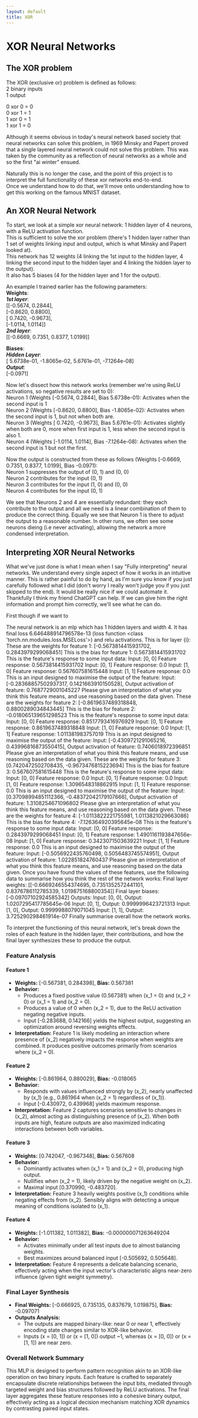 ```yaml
---
layout: default
title: XOR
---
```


# XOR Neural Networks  
## The XOR problem  
The XOR (exclusive or) problem is defined as follows:  
2 binary inputs   
1 output  

0 xor 0 = 0  
0 xor 1 = 1  
1 xor 0 = 1  
1 xor 1 = 0  

Although it seems obvious in today's neural network based society that neural networks can solve this problem, in 1969 Minsky and Papert proved that a single layered neural network could not solve this problem. This was taken by the community as a reflection of neural networks as a whole and so the first "ai winter" ensued. 

Naturally this is no longer the case, and the point of this project is to interpret the full functionality of these xor networks end-to-end.  
Once we understand how to do that, we'll move onto understanding how to get this working on the famous MNIST dataset.  

## An XOR Neural Network  
To start, we look at a simple xor neural network: 1 hidden layer of 4 neurons, with a ReLU activation function.  
This is sufficient to solve the xor problem (there's 1 hidden layer rather than 1 set of weights linking input and output, which is what Minsky and Papert looked at).  
This network has 12 weights (4 linking the 1st input to the hidden layer, 4 linking the second input to the hidden layer and 4 linking the hidden layer to the output).   
It also has 5 biases (4 for the hidden layer and 1 for the output).  

An example I trained earlier has the following parameters:  
**Weights**:  
***1st layer***:  
[[-0.5674,  0.2844],  
[-0.8620,  0.8800],  
[ 0.7420, -0.9673],  
[-1.0114,  1.0114]]  
 ***2nd layer***:  
[[-0.6669,  0.7351,  0.8377,  1.0199]]  

 **Biases**:  
 ***Hidden Layer***:  
 [ 5.6738e-01, -1.8065e-02,  5.6761e-01, -7.1264e-08]  
 ***Output***:  
[-0.0971]   

 Now let's dissect how this network works (remember we're using ReLU activations, so negative results are set to 0):  
 Neuron 1 (Weights [-0.5674,  0.2844], Bias 5.6738e-01):  Activates when the second input is 1  
 Neuron 2 (Weights [-0.8620,  0.8800], Bias -1.8065e-02): Activates when the second input is 1, but not when both are.  
 Neuron 3 (Weights [ 0.7420, -0.9673], Bias 5.6761e-01):  Activates slightly when both are 0, more when first input is 1, less when the second input is also 1.  
 Neuron 4 (Weights [-1.0114,  1.0114], Bias -7.1264e-08): Activates when the second input is 1 but not the first.  

 Now the output is constructed from these as follows (Weights [-0.6669,  0.7351,  0.8377,  1.0199], Bias -0.0971):  
 Neuron 1 suppresses the output of (0, 1) and (0, 0)  
 Neuron 2 contributes for the input (0, 1)  
 Neuron 3 contributes for the input (1, 0) and (0, 0)  
 Neuron 4 contributes for the input (0, 1)  

We see that Neurons 2 and 4 are essentially redundant: they each contribute to the output and all we need is a linear combination of them to produce the correct thing. Equally we see that Neuron 1 is there to adjust the output to a reasonable number. In other runs, we often see some neurons dieing (i.e never activating), allowing the network a more condensed interpretation. 

## Interpreting XOR Neural Networks  
What we've just done is what I mean when I say "Fully interpreting" neural networks. We understand every single aspect of how it works in an intuitive manner. This is rather painful to do by hand, as I'm sure you know if you just carefully followed what I did (don't worry I really won't judge you if you just skipped to the end). It would be really nice if we could automate it. Thankfully I think my friend ChatGPT can help. If we can give him the right information and prompt him correctly, we'll see what he can do.

First though if we want to 


The neural network is an mlp which has 1 hidden layers and width 4. It has final loss 6.646488914796578e-13 (loss function <class 'torch.nn.modules.loss.MSELoss'>) and relu activations.
This is for layer {i}:
 These are the weights for feature 1:
 [-0.5673814415931702, 0.2843979299068451]
 This is the bias for feature 1:
 0.5673814415931702
 This is the feature's response to some input data:
 Input: [0, 0]
 Feature response: 0.5673814415931702
 Input: [0, 1]
 Feature response: 0.0
 Input: [1, 0]
 Feature response: 0.567607581615448
 Input: [1, 1]
 Feature response: 0.0
 This is an input designed to maximise the output of the feature:
 Input: [-0.28368857502937317, 0.1421663910150528], Output activation of feature: 0.7687729001045227
 Please give an interpretation of what you think this feature means, and use reasoning based on the data given.
 These are the weights for feature 2:
 [-0.8619637489318848, 0.8800289034843445]
 This is the bias for feature 2:
 -0.018065139651298523
 This is the feature's response to some input data:
 Input: [0, 0]
 Feature response: 0.8517793416976929
 Input: [0, 1]
 Feature response: 0.8619637489318848
 Input: [1, 0]
 Feature response: 0.0
 Input: [1, 1]
 Feature response: 1.011381983757019
 This is an input designed to maximise the output of the feature:
 Input: [-0.4309721291065216, 0.43996816873550415], Output activation of feature: 0.7406018972396851
 Please give an interpretation of what you think this feature means, and use reasoning based on the data given.
 These are the weights for feature 3:
 [0.7420472502708435, -0.9673476815223694]
 This is the bias for feature 3:
 0.567607581615448
 This is the feature's response to some input data:
 Input: [0, 0]
 Feature response: 0.0
 Input: [0, 1]
 Feature response: 0.0
 Input: [1, 0]
 Feature response: 1.3096548318862915
 Input: [1, 1]
 Feature response: 0.0
 This is an input designed to maximise the output of the feature:
 Input: [0.37098994851112366, -0.48372042179107666], Output activation of feature: 1.3108254671096802
 Please give an interpretation of what you think this feature means, and use reasoning based on the data given.
 These are the weights for feature 4:
 [-1.0113822221755981, 1.0113821029663086]
 This is the bias for feature 4:
 -7.126364920395645e-08
 This is the feature's response to some input data:
 Input: [0, 0]
 Feature response: 0.2843979299068451
 Input: [0, 1]
 Feature response: 1.4901161193847656e-08
 Input: [1, 0]
 Feature response: 0.3423071503639221
 Input: [1, 1]
 Feature response: 0.0
 This is an input designed to maximise the output of the feature:
 Input: [-0.5056922435760498, 0.5056483745574951], Output activation of feature: 1.022851824760437
 Please give an interpretation of what you think this feature means, and use reasoning based on the data given.
 Once you have found the values of these features, use the following data to summarise how you think the rest of the network works:
 Final layer weights: [[-0.6669246554374695, 0.7351352572441101, 0.8376786112785339, 1.019875168800354]]
 Final layer biases: [-0.09707102924585342]
 Outputs:
Input: [0, 0], Output: 1.0207295417785645e-06
Input: [0, 1], Output: 0.9999996423721313
Input: [1, 0], Output: 0.9999988079071045
Input: [1, 1], Output: 3.725290298461914e-07
 Finally summarise overall how the network works.


 To interpret the functioning of this neural network, let's break down the roles of each feature in the hidden layer, their contributions, and how the final layer synthesizes these to produce the output.

### Feature Analysis
#### Feature 1
- **Weights:** [-0.567381, 0.284398], **Bias:** 0.567381
- **Behavior:**
  - Produces a fixed positive value (0.567381) when \(x_1 = 0\) and \(x_2 = 0\) or \(x_1 = 1\) and \(x_2 = 0\).
  - Produces a value of 0 when \(x_2 = 1\), due to the ReLU activation negating negative inputs.
  - Input [-0.283688, 0.142166] yields the highest output, suggesting an optimization around reversing weights effects.
- **Interpretation:** Feature 1 is likely modeling an interaction where presence of \(x_2\) negatively impacts the response when weights are combined. It produces positive outcomes primarily from scenarios where \(x_2 = 0\).

#### Feature 2
- **Weights:** [-0.861964, 0.880029], **Bias:** -0.018065
- **Behavior:**
  - Responds with values influenced strongly by \(x_2\), nearly unaffected by \(x_1\) (e.g., 0.861964 when \(x_2 = 1\) regardless of \(x_1\)).
  - Input [-0.430972, 0.439968] yields maximum response.
- **Interpretation:** Feature 2 captures scenarios sensitive to changes in \(x_2\), almost acting as distinguishing presence of \(x_2\). When both inputs are high, feature outputs are also maximized indicating interactions between both variables.

#### Feature 3
- **Weights:** [0.742047, -0.967348], **Bias:** 0.567608
- **Behavior:**
  - Dominantly activates when \(x_1 = 1\) and \(x_2 = 0\), producing high output.
  - Nullifies when \(x_2 = 1\), likely driven by the negative weight on \(x_2\).
  - Maximal input [0.370990, -0.483720].
- **Interpretation:** Feature 3 heavily weights positive \(x_1\) conditions while negating effects from \(x_2\). Sensibly aligns with detecting a unique meaning of conditions isolated to \(x_1\).

#### Feature 4
- **Weights:** [-1.011382, 1.011382], **Bias:** -0.000000071263649204
- **Behavior:**
  - Activates minimally under all test inputs due to almost balancing weights.
  - Best maximizes around balanced input [-0.505692, 0.505648].
- **Interpretation:** Feature 4 represents a delicate balancing scenario, effectively acting when the input vector's characteristic aligns near-zero influence (given tight weight symmetry).

### Final Layer Synthesis
- **Final Weights:** [-0.666925, 0.735135, 0.837679, 1.019875], **Bias:** -0.097071
- **Outputs Analysis:**
  - The outputs are mapped binary-like: near 0 or near 1, effectively encoding state changes similar to XOR-like behavior.
  - Inputs \(x = [0, 1]\) or \(x = [1, 0]\) output ~1, whereas \(x = [0, 0]\) or \(x = [1, 1]\) are near zero.

### Overall Network Summary
This MLP is designed to perform pattern recognition akin to an XOR-like operation on two binary inputs. Each feature is crafted to separately encapsulate discrete relationships between the input bits, mediated through targeted weight and bias structures followed by ReLU activations. The final layer aggregates these feature responses into a cohesive binary output, effectively acting as a logical decision mechanism matching XOR dynamics by contrasting paired input states.

